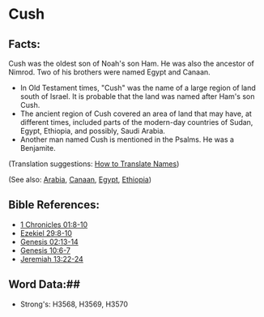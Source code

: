 # Cush #

## Facts: ##

Cush was the oldest son of Noah's son Ham. He was also the ancestor of Nimrod. Two of his brothers were named Egypt and Canaan.

* In Old Testament times, "Cush" was the name of a large region of land south of Israel. It is probable that the land was named after Ham's son Cush.
* The ancient region of Cush covered an area of land that may have, at different times, included parts of the modern-day countries of Sudan, Egypt, Ethiopia, and possibly, Saudi Arabia.
* Another man named Cush is mentioned in the Psalms. He was a Benjamite.

(Translation suggestions: [How to Translate Names](rc://en/ta/man/translate/translate-names))

(See also: [Arabia](arabia.md), [Canaan](canaan.md), [Egypt](egypt.md), [Ethiopia](ethiopia.md))

## Bible References: ##

* [1 Chronicles 01:8-10](rc://en/tn/help/1ch/01/08)
* [Ezekiel 29:8-10](rc://en/tn/help/ezk/29/08)
* [Genesis 02:13-14](rc://en/tn/help/gen/02/13)
* [Genesis 10:6-7](rc://en/tn/help/gen/10/06)
* [Jeremiah 13:22-24](rc://en/tn/help/jer/13/22)

## Word Data:##

* Strong's: H3568, H3569, H3570
